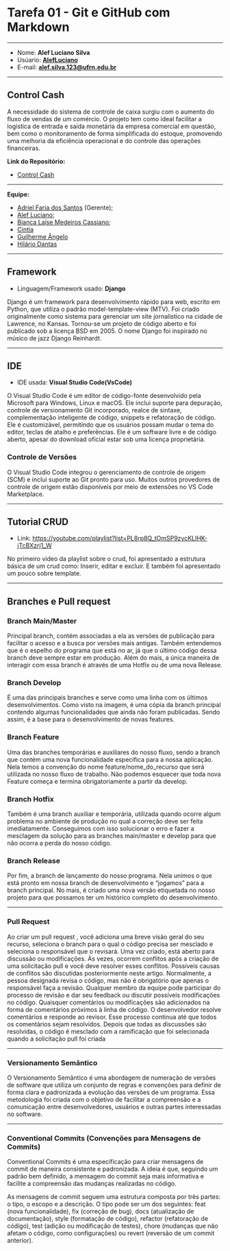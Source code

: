 # Tarefa 01 - Git e GitHub com Markdown
* * *
* Nome: **Alef Luciano Silva**
* Usúario: **[AlefLuciano](https://github.com/AlefLuciano)**
* E-mail: **<alef.silva.123@ufrn.edu.br>**
* * * 
## Control Cash 

A necessidade do sistema de controle de caixa surgiu com o aumento do fluxo de vendas de um comércio. O projeto tem como ideal facilitar a logística de entrada e saída monetária da empresa comercial em questão, bem como o monitoramento de forma simplificada do estoque, promovendo uma melhoria da eficiência operacional e do controle das operações financeiras.

**Link do Repositório:** 

* [Control Cash](https://github.com/Control-Cash/controlcash)

* * * 

**Equipe:**

* [Adriel Faria dos Santos](https://github.com/br-adriel) (Gerente);
* [Alef Luciano](https://github.com/AlefLuciano); 
* [Bianca Laíse Medeiros Cassiano](https://github.com/biancamdros);
* [Cintia](https://github.com/cintiacq)
* [Guilherme Ângelo](https://github.com/GuilhermeAngelo)
* [Hilário Dantas](https://github.com/hilariodantas)

* * * 
## Framework

* Linguagem/Framework usado: **Django**

Django é um framework para desenvolvimento rápido para web, escrito em Python, que utiliza o padrão model-template-view (MTV). Foi criado originalmente como sistema para gerenciar um site jornalístico na cidade de Lawrence, no Kansas. Tornou-se um projeto de código aberto e foi publicado sob a licença BSD em 2005. O nome Django foi inspirado no músico de jazz Django Reinhardt.

* * *

## IDE

* IDE usada: **Visual Studio Code(VsCode)**

O Visual Studio Code é um editor de código-fonte desenvolvido pela Microsoft para Windows, Linux e macOS. Ele inclui suporte para depuração, controle de versionamento Git incorporado, realce de sintaxe, complementação inteligente de código, snippets e refatoração de código. Ele é customizável, permitindo que os usuários possam mudar o tema do editor, teclas de atalho e preferências. Ele é um software livre e de código aberto, apesar do download oficial estar sob uma licença proprietária.

### Controle de Versões

O Visual Studio Code integrou o gerenciamento de controle de origem (SCM) e inclui suporte ao Git pronto para uso. Muitos outros provedores de controle de origem estão disponíveis por meio de extensões no VS Code Marketplace.

* * *

## Tutorial CRUD

* Link: https://youtube.com/playlist?list=PL8rp8Q_tOmSP9zycKLIHK-jTcBXzrj1_W

No primeiro video da playlist sobre o crud, foi apresentado a estrutura básica de um crud como:
Inserir, editar e excluir. E também foi apresentado um pouco sobre template.

* * *

## Branches e Pull request 

### Branch Main/Master
Principal branch, contém associadas a ela as versões de publicação para facilitar o acesso e a busca por versões mais antigas. Também entendemos que é o espelho do programa que está no ar, já que o último código dessa branch deve sempre estar em produção. Além do mais, a única maneira de interagir com essa branch é através de uma Hotfix ou de uma nova Release.

### Branch Develop
É uma das principais branches e serve como uma linha com os últimos desenvolvimentos. Como visto na imagem, é uma cópia da branch principal contendo algumas funcionalidades que ainda não foram publicadas. Sendo assim, é a base para o desenvolvimento de novas features.

### Branch Feature
Uma das branches temporárias e auxiliares do nosso fluxo, sendo a branch que contém uma nova funcionalidade específica para a nossa aplicação. Nela temos a convenção do nome feature/nome_do_recurso que será utilizada no nosso fluxo de trabalho. Não podemos esquecer que toda nova Feature começa e termina obrigatoriamente a partir da develop.

### Branch Hotfix
Também é uma branch auxiliar e temporária, utilizada quando ocorre algum problema no ambiente de produção no qual a correção deve ser feita imediatamente. Conseguimos com isso solucionar o erro e fazer a mesclagem da solução para as branches main/master e develop para que não ocorra a perda do nosso código.

### Branch Release
Por fim, a branch de lançamento do nosso programa. Nela unimos o que está pronto em nossa branch de desenvolvimento e “jogamos” para a branch principal. No mais, é criado uma nova versão etiquetada no nosso projeto para que possamos ter um histórico completo do desenvolvimento.

* * * *

### Pull Request

Ao  criar um pull request , você adiciona uma breve visão geral do seu recurso, seleciona o branch para o qual o código precisa ser mesclado e seleciona o responsável que o revisará.
Uma vez criado, está aberto para discussão ou modificações.
Às vezes, ocorrem conflitos após a criação de uma solicitação pull e você deve resolver esses conflitos. Possíveis causas de conflitos são discutidas posteriormente neste artigo.
Normalmente, a pessoa designada revisa o código, mas não é obrigatório que apenas o responsável faça a revisão. Qualquer membro da equipe pode participar do processo de revisão e dar seu feedback ou discutir possíveis modificações no código.
Quaisquer comentários ou modificações são adicionados na forma de comentários próximos à linha de código.
O desenvolvedor resolve comentários e responde ao revisor.
Esse processo continua até que todos os comentários sejam resolvidos.
Depois que todas as discussões são resolvidas, o código é mesclado com a ramificação que foi selecionada quando a solicitação pull foi criada

* * *

### Versionamento Semântico

O Versionamento Semântico é uma abordagem de numeração de versões de software que utiliza um conjunto de regras e convenções para definir de forma clara e padronizada a evolução das versões de um programa. Essa metodologia foi criada com o objetivo de facilitar a compreensão e a comunicação entre desenvolvedores, usuários e outras partes interessadas no software.

* * * 

### Conventional Commits (Convenções para Mensagens de Commits) 

Conventional Commits é uma especificação para criar mensagens de commit de maneira consistente e padronizada. A ideia é que, seguindo um padrão bem definido, a mensagem do commit seja mais informativa e facilite a compreensão das mudanças realizadas no código.

As mensagens de commit seguem uma estrutura composta por três partes: o tipo, o escopo e a descrição. O tipo pode ser um dos seguintes: feat (nova funcionalidade), fix (correção de bug), docs (atualização de documentação), style (formatação de código), refactor (refatoração de código), test (adição ou modificação de testes), chore (mudanças que não afetam o código, como configurações) ou revert (reversão de um commit anterior).
